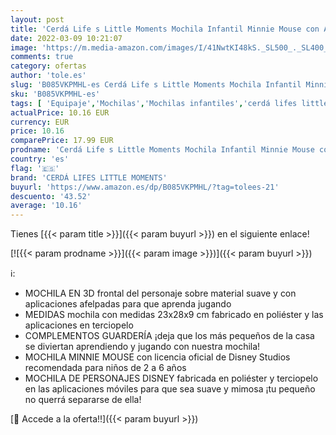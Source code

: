 ```yaml
---
layout: post
title: 'Cerdá Life s Little Moments Mochila Infantil Minnie Mouse con Aplicaciones de Color Rojo-Licencia Oficial Disney Studios  Unisex niños  Multicolor  230X280X90MM'
date: 2022-03-09 10:21:07
image: 'https://m.media-amazon.com/images/I/41NwtKI48kS._SL500_._SL400_.jpg'
comments: true
category: ofertas
author: 'tole.es'
slug: 'B085VKPMHL-es Cerdá Life s Little Moments Mochila Infantil Minnie Mouse...'
sku: 'B085VKPMHL-es'
tags: [ 'Equipaje','Mochilas','Mochilas infantiles','cerdá lifes little moments','mochila', ]
actualPrice: 10.16 EUR
currency: EUR
price: 10.16
comparePrice: 17.99 EUR
prodname: 'Cerdá Life s Little Moments Mochila Infantil Minnie Mouse con Aplicaciones de Color Rojo-Licencia Oficial Disney Studios  Unisex niños  Multicolor  230X280X90MM'
country: 'es'
flag: '🇪🇸'
brand: 'CERDÁ LIFES LITTLE MOMENTS'
buyurl: 'https://www.amazon.es/dp/B085VKPMHL/?tag=tolees-21'
descuento: '43.52'
average: '10.16'
---
```


Tienes [{{< param title >}}]({{< param buyurl >}}) en el siguiente enlace!

[![{{< param prodname >}}]({{< param image >}})]({{< param buyurl >}})

ℹ️:

- MOCHILA EN 3D frontal del personaje sobre material suave y con aplicaciones afelpadas para que aprenda jugando
- MEDIDAS mochila con medidas 23x28x9 cm fabricado en poliéster y las aplicaciones en terciopelo
- COMPLEMENTOS GUARDERÍA ¡deja que los más pequeños de la casa se diviertan aprendiendo y jugando con nuestra mochila!
- MOCHILA MINNIE MOUSE con licencia oficial de Disney Studios recomendada para niños de 2 a 6 años
- MOCHILA DE PERSONAJES DISNEY fabricada en poliéster y terciopelo en las aplicaciones móviles para que sea suave y mimosa ¡tu pequeño no querrá separarse de ella!

[🛒 Accede a la oferta!!]({{< param buyurl >}})
